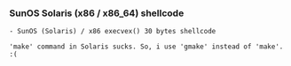 ### SunOS Solaris (x86 / x86_64) shellcode

```
- SunOS (Solaris) / x86 execvex() 30 bytes shellcode

'make' command in Solaris sucks. So, i use 'gmake' instead of 'make'. :(
```
